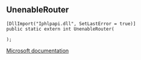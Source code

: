 ## UnenableRouter

```
[DllImport("Iphlpapi.dll", SetLastError = true)]
public static extern int UnenableRouter(
   
);
```

[Microsoft documentation](https://docs.microsoft.com/en-us/windows/win32/api/iphlpapi/nf-iphlpapi-unenablerouter)
